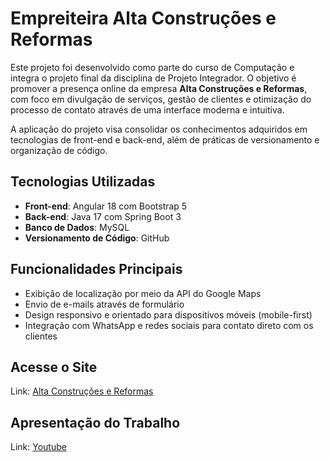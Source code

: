 # Empreiteira Alta Construções e Reformas

Este projeto foi desenvolvido como parte do curso de Computação e integra o projeto final da disciplina de Projeto Integrador. O objetivo é promover a presença online da empresa **Alta Construções e Reformas**, com foco em divulgação de serviços, gestão de clientes e otimização do processo de contato através de uma interface moderna e intuitiva.

A aplicação do projeto visa consolidar os conhecimentos adquiridos em tecnologias de front-end e back-end, além de práticas de versionamento e organização de código.

## Tecnologias Utilizadas
- **Front-end**: Angular 18 com Bootstrap 5
- **Back-end**: Java 17 com Spring Boot 3
- **Banco de Dados**: MySQL
- **Versionamento de Código**: GitHub

## Funcionalidades Principais
- Exibição de localização por meio da API do Google Maps
- Envio de e-mails através de formulário
- Design responsivo e orientado para dispositivos móveis (mobile-first)
- Integração com WhatsApp e redes sociais para contato direto com os clientes

## Acesse o Site
Link: [Alta Construções e Reformas](https://altaconstrucoes.netlify.app/)
## Apresentação do Trabalho
Link: [Youtube](https://youtu.be/Y7fge9Kr2cM)
